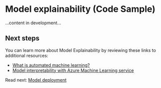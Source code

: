 # Model explainability (Code Sample)

...content in development...

## Next steps

You can learn more about Model Explainability by reviewing these links to additional resources:

- [What is automated machine learning?](https://docs.microsoft.com/en-us/azure/machine-learning/service/concept-automated-ml)
- [Model interpretability with Azure Machine Learning service](https://docs.microsoft.com/en-us/azure/machine-learning/service/machine-learning-interpretability-explainability)

Read next: [Model deployment](../../../model-deployment/README.md)
